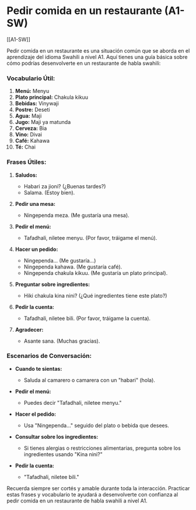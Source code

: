 # Pedir comida en un restaurante (A1-SW)

[[A1-SW]]

Pedir comida en un restaurante es una situación común que se aborda en el aprendizaje del idioma Swahili a nivel A1. Aquí tienes una guía básica sobre cómo podrías desenvolverte en un restaurante de habla swahili:

### Vocabulario Útil:

1. **Menú:** Menyu
2. **Plato principal:** Chakula kikuu
3. **Bebidas:** Vinywaji
4. **Postre:** Deseti
5. **Agua:** Maji
6. **Jugo:** Maji ya matunda
7. **Cerveza:** Bia
8. **Vino:** Divai
9. **Café:** Kahawa
10. **Té:** Chai

### Frases Útiles:

1. **Saludos:**
   - Habari za jioni? (¿Buenas tardes?)
   - Salama. (Estoy bien).

2. **Pedir una mesa:**
   - Ningependa meza. (Me gustaría una mesa).

3. **Pedir el menú:**
   - Tafadhali, niletee menyu. (Por favor, tráigame el menú).

4. **Hacer un pedido:**
   - Ningependa... (Me gustaría...)
   - Ningependa kahawa. (Me gustaría café).
   - Ningependa chakula kikuu. (Me gustaría un plato principal).

5. **Preguntar sobre ingredientes:**
   - Hiki chakula kina nini? (¿Qué ingredientes tiene este plato?)

6. **Pedir la cuenta:**
   - Tafadhali, niletee bili. (Por favor, tráigame la cuenta).

7. **Agradecer:**
   - Asante sana. (Muchas gracias).

### Escenarios de Conversación:

- **Cuando te sientas:**
  - Saluda al camarero o camarera con un "habari" (hola).

- **Pedir el menú:**
  - Puedes decir "Tafadhali, niletee menyu."

- **Hacer el pedido:**
  - Usa "Ningependa..." seguido del plato o bebida que desees.

- **Consultar sobre los ingredientes:**
  - Si tienes alergias o restricciones alimentarias, pregunta sobre los ingredientes usando "Kina nini?"

- **Pedir la cuenta:**
  - "Tafadhali, niletee bili."

Recuerda siempre ser cortés y amable durante toda la interacción. Practicar estas frases y vocabulario te ayudará a desenvolverte con confianza al pedir comida en un restaurante de habla swahili a nivel A1.